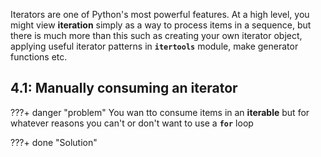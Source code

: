 
Iterators are one of Python's most powerful features. 
At a high level, you might view **iteration** simply as a way to process items in a sequence,
but there is much more than this such as creating your own iterator object, applying useful
iterator patterns in **`itertools`** module, make generator functions etc.

## 4.1: Manually consuming an iterator
???+ danger "problem"
    You wan tto consume items in an **iterable** but for whatever reasons you can't
    or don't want to use a **`for`** loop

???+ done "Solution"
    

